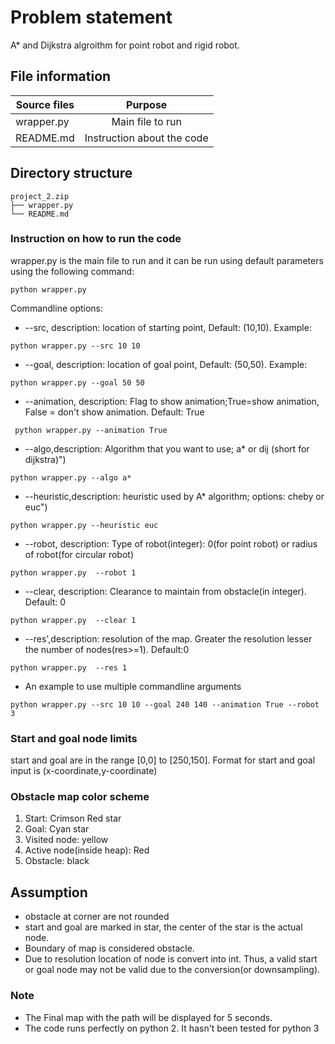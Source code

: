 # Problem statement
A* and Dijkstra algroithm for point robot and rigid robot.
## File information
| Source files       	|                                   Purpose                                   	|
|--------------------	|:---------------------------------------------------------------------------:	|
| wrapper.py         	| Main file to run 	                                                            |
| README.md           | Instruction about the code                                                    |

## Directory structure
```
project_2.zip
├── wrapper.py
└── README.md
```

### Instruction on how to run the code
wrapper.py is the main file to run and it can be run using default parameters using the following command:
```
python wrapper.py
```
Commandline options:
* --src, description: location of starting point, Default: (10,10). Example:
```
python wrapper.py --src 10 10
```
* --goal, description: location of goal point, Default: (50,50). Example:
```
python wrapper.py --goal 50 50
```
* --animation, description: Flag to show animation;True=show animation, False = don't show animation. Default: True
```
 python wrapper.py --animation True
```
* --algo,description: Algorithm that you want to use; a* or dij (short for dijkstra)")
```
python wrapper.py --algo a*
```
* --heuristic,description: heuristic used by A* algorithm; options: cheby or euc")
```
python wrapper.py --heuristic euc
```
* --robot, description: Type of robot(integer): 0(for point robot) or radius of robot(for circular robot)
```
python wrapper.py  --robot 1
```
* --clear, description: Clearance to maintain from obstacle(in integer). Default: 0
```
python wrapper.py  --clear 1
```
* --res',description: resolution of the map. Greater the resolution lesser the number of nodes(res>=1). Default:0
```
python wrapper.py  --res 1
```
* An example to use multiple commandline arguments
```
python wrapper.py --src 10 10 --goal 240 140 --animation True --robot 3
```

### Start and goal node limits
start and goal are in the range [0,0] to [250,150]. Format for start and goal input is (x-coordinate,y-coordinate)
### Obstacle map color scheme
1. Start: Crimson Red star
2. Goal: Cyan star
3. Visited node: yellow
4. Active node(inside heap): Red
5. Obstacle: black

## Assumption
- obstacle at corner are not rounded
- start and goal are marked in star, the center of the star is the actual node.
- Boundary of map is considered obstacle.
- Due to resolution location of node is convert into int. Thus, a valid start or goal node may not be valid due to the conversion(or downsampling).

### Note
- The Final map with the path will be displayed for 5 seconds.
- The code runs perfectly on python 2. It hasn't been tested for python 3
